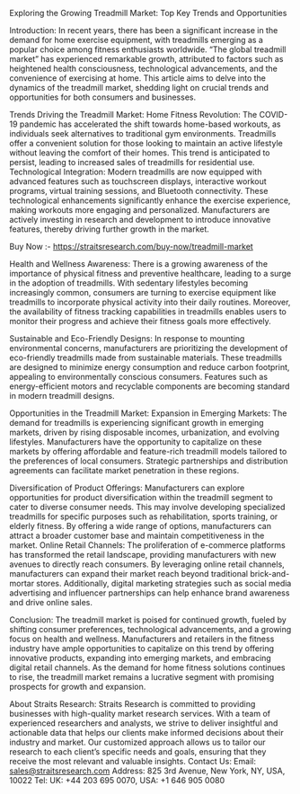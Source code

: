 Exploring the Growing Treadmill Market: Top Key Trends and Opportunities

 
Introduction:
In recent years, there has been a significant increase in the demand for home exercise equipment, with treadmills emerging as a popular choice among fitness enthusiasts worldwide. “The global treadmill market” has experienced remarkable growth, attributed to factors such as heightened health consciousness, technological advancements, and the convenience of exercising at home. This article aims to delve into the dynamics of the treadmill market, shedding light on crucial trends and opportunities for both consumers and businesses.

Trends Driving the Treadmill Market:
Home Fitness Revolution:
The COVID-19 pandemic has accelerated the shift towards home-based workouts, as individuals seek alternatives to traditional gym environments. Treadmills offer a convenient solution for those looking to maintain an active lifestyle without leaving the comfort of their homes. This trend is anticipated to persist, leading to increased sales of treadmills for residential use.
Technological Integration:
Modern treadmills are now equipped with advanced features such as touchscreen displays, interactive workout programs, virtual training sessions, and Bluetooth connectivity. These technological enhancements significantly enhance the exercise experience, making workouts more engaging and personalized. Manufacturers are actively investing in research and development to introduce innovative features, thereby driving further growth in the market.

Buy Now :- https://straitsresearch.com/buy-now/treadmill-market

Health and Wellness Awareness:
There is a growing awareness of the importance of physical fitness and preventive healthcare, leading to a surge in the adoption of treadmills. With sedentary lifestyles becoming increasingly common, consumers are turning to exercise equipment like treadmills to incorporate physical activity into their daily routines. Moreover, the availability of fitness tracking capabilities in treadmills enables users to monitor their progress and achieve their fitness goals more effectively.

Sustainable and Eco-Friendly Designs:
In response to mounting environmental concerns, manufacturers are prioritizing the development of eco-friendly treadmills made from sustainable materials. These treadmills are designed to minimize energy consumption and reduce carbon footprint, appealing to environmentally conscious consumers. Features such as energy-efficient motors and recyclable components are becoming standard in modern treadmill designs.

Opportunities in the Treadmill Market:
Expansion in Emerging Markets:
The demand for treadmills is experiencing significant growth in emerging markets, driven by rising disposable incomes, urbanization, and evolving lifestyles. Manufacturers have the opportunity to capitalize on these markets by offering affordable and feature-rich treadmill models tailored to the preferences of local consumers. Strategic partnerships and distribution agreements can facilitate market penetration in these regions.

Diversification of Product Offerings:
Manufacturers can explore opportunities for product diversification within the treadmill segment to cater to diverse consumer needs. This may involve developing specialized treadmills for specific purposes such as rehabilitation, sports training, or elderly fitness. By offering a wide range of options, manufacturers can attract a broader customer base and maintain competitiveness in the market.
Online Retail Channels:
The proliferation of e-commerce platforms has transformed the retail landscape, providing manufacturers with new avenues to directly reach consumers. By leveraging online retail channels, manufacturers can expand their market reach beyond traditional brick-and-mortar stores. Additionally, digital marketing strategies such as social media advertising and influencer partnerships can help enhance brand awareness and drive online sales.

Conclusion:
The treadmill market is poised for continued growth, fueled by shifting consumer preferences, technological advancements, and a growing focus on health and wellness. Manufacturers and retailers in the fitness industry have ample opportunities to capitalize on this trend by offering innovative products, expanding into emerging markets, and embracing digital retail channels. As the demand for home fitness solutions continues to rise, the treadmill market remains a lucrative segment with promising prospects for growth and expansion.

About Straits Research:
Straits Research is committed to providing businesses with high-quality market research services. With a team of experienced researchers and analysts, we strive to deliver insightful and actionable data that helps our clients make informed decisions about their industry and market. Our customized approach allows us to tailor our research to each client’s specific needs and goals, ensuring that they receive the most relevant and valuable insights.
Contact Us:
Email: sales@straitsresearch.com
Address: 825 3rd Avenue, New York, NY, USA, 10022
Tel: UK: +44 203 695 0070, USA: +1 646 905 0080


